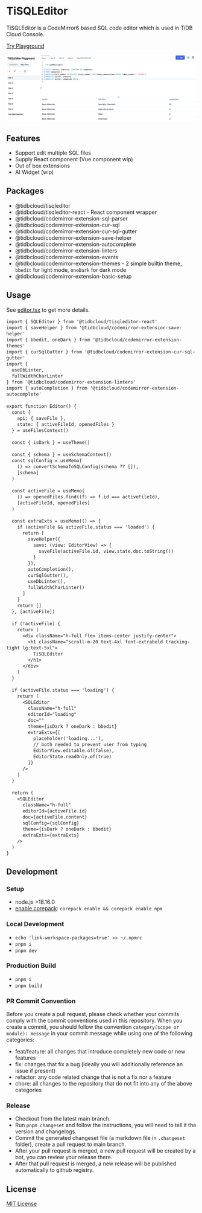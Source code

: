 # TiSQLEditor

TiSQLEditor is a CodeMirror6 based SQL code editor which is used in TiDB Cloud Console.

[Try Playground](https://tisqleditor-playground.netlify.app/)

![image](./packages/playground/public/playground.png)

## Features

- Support edit multiple SQL files
- Supply React component (Vue component wip)
- Out of box extensions
- AI Widget (wip)

## Packages

- @tidbcloud/tisqleditor
- @tidbcloud/tisqleditor-react - React component wrapper
- @tidbcloud/codemirror-extension-sql-parser
- @tidbcloud/codemirror-extension-cur-sql
- @tidbcloud/codemirror-extension-cur-sql-gutter
- @tidbcloud/codemirror-extension-save-helper
- @tidbcloud/codemirror-extension-autocomplete
- @tidbcloud/codemirror-extension-linters
- @tidbcloud/codemirror-extension-events
- @tidbcloud/codemirror-extension-themes - 2 simple builtin theme, `bbedit` for light mode, `oneDark` for dark mode
- @tidbcloud/codemirror-extension-basic-setup

## Usage

See [editor.tsx](./packages/playground/src/components/biz/editor-panel/editor.tsx) to get more details.

```tsx
import { SQLEditor } from '@tidbcloud/tisqleditor-react'
import { saveHelper } from '@tidbcloud/codemirror-extension-save-helper'
import { bbedit, oneDark } from '@tidbcloud/codemirror-extension-themes'
import { curSqlGutter } from '@tidbcloud/codemirror-extension-cur-sql-gutter'
import {
  useDbLinter,
  fullWidthCharLinter
} from '@tidbcloud/codemirror-extension-linters'
import { autoCompletion } from '@tidbcloud/codemirror-extension-autocomplete'

export function Editor() {
  const {
    api: { saveFile },
    state: { activeFileId, openedFiles }
  } = useFilesContext()

  const { isDark } = useTheme()

  const { schema } = useSchemaContext()
  const sqlConfig = useMemo(
    () => convertSchemaToSQLConfig(schema ?? []),
    [schema]
  )

  const activeFile = useMemo(
    () => openedFiles.find((f) => f.id === activeFileId),
    [activeFileId, openedFiles]
  )

  const extraExts = useMemo(() => {
    if (activeFile && activeFile.status === 'loaded') {
      return [
        saveHelper({
          save: (view: EditorView) => {
            saveFile(activeFile.id, view.state.doc.toString())
          }
        }),
        autoCompletion(),
        curSqlGutter(),
        useDbLinter(),
        fullWidthCharLinter()
      ]
    }
    return []
  }, [activeFile])

  if (!activeFile) {
    return (
      <div className="h-full flex items-center justify-center">
        <h1 className="scroll-m-20 text-4xl font-extrabold tracking-tight lg:text-5xl">
          TiSQLEditor
        </h1>
      </div>
    )
  }

  if (activeFile.status === 'loading') {
    return (
      <SQLEditor
        className="h-full"
        editorId="loading"
        doc=""
        theme={isDark ? oneDark : bbedit}
        extraExts={[
          placeholder('loading...'),
          // both needed to prevent user from typing
          EditorView.editable.of(false),
          EditorState.readOnly.of(true)
        ]}
      />
    )
  }

  return (
    <SQLEditor
      className="h-full"
      editorId={activeFile.id}
      doc={activeFile.content}
      sqlConfig={sqlConfig}
      theme={isDark ? oneDark : bbedit}
      extraExts={extraExts}
    />
  )
}
```

## Development

### Setup

- node.js >18.16.0
- [enable corepack](https://www.totaltypescript.com/how-to-use-corepack): `corepack enable && corepack enable npm`

### Local Development

- `echo 'link-workspace-packages=true' >> ~/.npmrc`
- `pnpm i`
- `pnpm dev`

### Production Build

- `pnpm i`
- `pnpm build`

### PR Commit Convention

Before you create a pull request, please check whether your commits comply with the commit conventions used in this repository. When you create a commit, you should follow the convention `category(scope or module): message` in your commit message while using one of the following categories:

- feat/feature: all changes that introduce completely new code or new features
- fix: changes that fix a bug (ideally you will additionally reference an issue if present)
- refactor: any code related change that is not a fix nor a feature
- chore: all changes to the repository that do not fit into any of the above categories

### Release

- Checkout from the latest main branch.
- Run `pnpm changeset` and follow the instructions, you will need to tell it the version and changelogs.
- Commit the generated changeset file (a markdown file in `.changeset` folder), create a pull request to main branch.
- After your pull request is merged, a new pull request will be created by a bot, you can review your release there.
- After that pull request is merged, a new release will be published automatically to github registry.

## License

[MIT License](./LICENSE)
